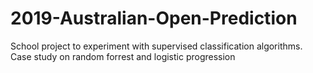 # 2019-Australian-Open-Prediction
School project to experiment with supervised classification algorithms. Case study on random forrest and logistic progression
